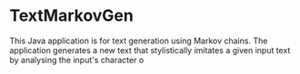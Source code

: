 # TextMarkovGen
This Java application is for text generation using Markov chains. The application generates a new text that stylistically imitates a given input text by analysing the input's character o